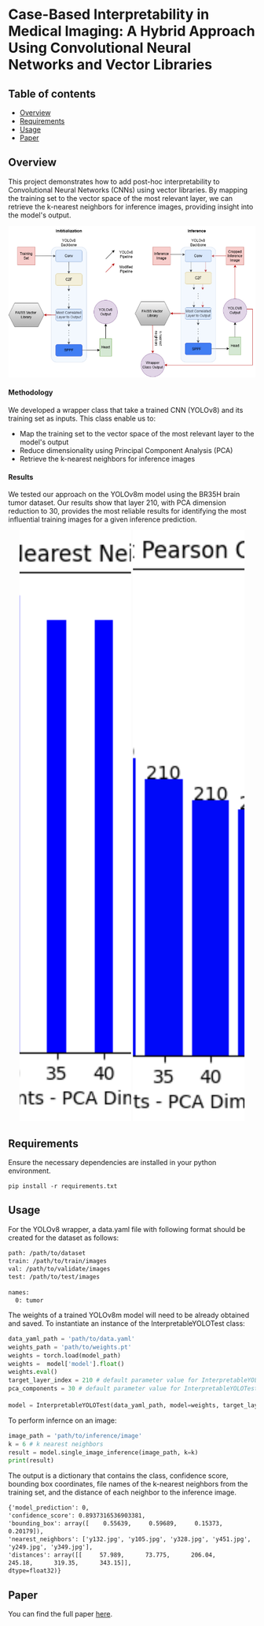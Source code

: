 # Case-Based Interpretability in Medical Imaging: A Hybrid Approach Using Convolutional Neural Networks and Vector Libraries 

## Table of contents
* [Overview](#overview)
* [Requirements](#requirements)
* [Usage](#usage)
* [Paper](#Paper)

## Overview
This project demonstrates how to add post-hoc interpretability to Convolutional Neural Networks (CNNs) using vector libraries. By mapping the training set to the vector space of the most relevant layer, we can retrieve the k-nearest neighbors for inference images, providing insight into the model's output.

<p align="center">
   <img src="https://raw.githubusercontent.com/ajbax-cmd/Interpretable-Brain-Tumor-Detection/master/images_and_graphs/InterpretablePipeline.drawio.png" /
</p>

#### Methodology
We developed a wrapper class that take a trained CNN (YOLOv8) and its training set as inputs. This class enable us to:
* Map the training set to the vector space of the most relevant layer to the model's output
* Reduce dimensionality using Principal Component Analysis (PCA)
* Retrieve the k-nearest neighbors for inference images
#### Results
We tested our approach on the YOLOv8m model using the BR35H brain tumor dataset. Our results show that layer 210, with PCA dimension reduction to 30, provides the most reliable results for identifying the most influential training images for a given inference prediction.

<p align="center">
  <img src="https://raw.githubusercontent.com/ajbax-cmd/Interpretable-Brain-Tumor-Detection/master/images_and_graphs/Duplicate_Nearest_Neighbors.png" width="45%" style="height: 30vh; object-fit: cover;" />
  <img src="https://raw.githubusercontent.com/ajbax-cmd/Interpretable-Brain-Tumor-Detection/master/images_and_graphs/YOLOv8_Layer_Pearson.png" width="45%" style="height: 30vh; object-fit: cover;" />
</p>


## Requirements
Ensure the necessary dependencies are installed in your python environment.
```
pip install -r requirements.txt
```
## Usage
For the YOLOv8 wrapper, a data.yaml file with following format should be created for the dataset as follows:
```
path: /path/to/dataset
train: /path/to/train/images
val: /path/to/validate/images
test: /path/to/test/images

names:
  0: tumor
```
The weights of a trained YOLOv8m model will need to be already obtained and saved. To instantiate an instance of the InterpretableYOLOTest class:
```python
data_yaml_path = 'path/to/data.yaml'
weights_path = 'path/to/weights.pt'
weights = torch.load(model_path)
weights =  model['model'].float()
weights.eval() 
target_layer_index = 210 # default parameter value for InterpretableYOLOTest
pca_components = 30 # default parameter value for InterpretableYOLOTest

model = InterpretableYOLOTest(data_yaml_path, model=weights, target_layer_index=target_layer_index, pca_components=pca_components)
```
To perform infernce on an image:
```python
image_path = 'path/to/inference/image'
k = 6 # k nearest neighbors
result = model.single_image_inference(image_path, k=k)
print(result)
```
The output is a dictionary that contains the class, confidence score, bounding box coordinates, file names of the k-nearest neighbors from the training set, and the distance of each neighbor to the inference image.
```
{'model_prediction': 0,
'confidence_score': 0.8937316536903381,
'bounding_box': array([    0.55639,     0.59689,     0.15373,     0.20179]),
'nearest_neighbors': ['y132.jpg', 'y105.jpg', 'y328.jpg', 'y451.jpg', 'y249.jpg', 'y349.jpg'],
'distances': array([[     57.989,      73.775,      206.04,      245.18,      319.35,      343.15]],
dtype=float32)}
```

## Paper
You can find the full paper [here](https://raw.githubusercontent.com/ajbax-cmd/Interpretable-Brain-Tumor-Detection/master/paper.pdf).

